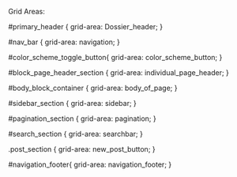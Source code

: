 Grid Areas:


#primary_header {
  grid-area: Dossier_header;
}

#nav_bar {
  grid-area: navigation;
}

#color_scheme_toggle_button{
  grid-area: color_scheme_button;
}


#block_page_header_section {
  grid-area: individual_page_header;
}

#body_block_container {
  grid-area: body_of_page;
}

#sidebar_section {
  grid-area: sidebar;
}

#pagination_section {
  grid-area: pagination;
}

#search_section {
  grid-area: searchbar;
}

.post_section {
  grid-area: new_post_button;
}


#navigation_footer{
  grid-area: navigation_footer;
}
